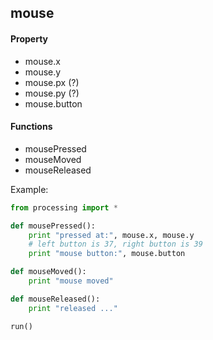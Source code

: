 ## mouse

#### Property

* mouse.x
* mouse.y
* mouse.px (?)
* mouse.py (?)
* mouse.button

#### Functions

* mousePressed
* mouseMoved
* mouseReleased

Example:

```python
from processing import *

def mousePressed():
    print "pressed at:", mouse.x, mouse.y
    # left button is 37, right button is 39
    print "mouse button:", mouse.button

def mouseMoved():
    print "mouse moved"

def mouseReleased():
    print "released ..."

run()
```
